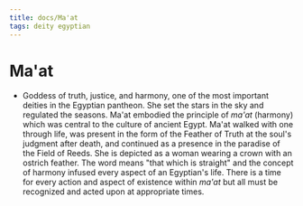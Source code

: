 ```yaml
---
title: docs/Ma'at
tags: deity egyptian
---
```


# Ma'at
- Goddess of truth, justice, and harmony, one of the most important deities in the Egyptian pantheon. She set the stars in the sky and regulated the seasons. Ma'at embodied the principle of _ma'at_ (harmony) which was central to the culture of ancient Egypt. Ma'at walked with one through life, was present in the form of the Feather of Truth at the soul's judgment after death, and continued as a presence in the paradise of the Field of Reeds. She is depicted as a woman wearing a crown with an ostrich feather. The word means "that which is straight" and the concept of harmony infused every aspect of an Egyptian's life. There is a time for every action and aspect of existence within _ma'at_ but all must be recognized and acted upon at appropriate times.
